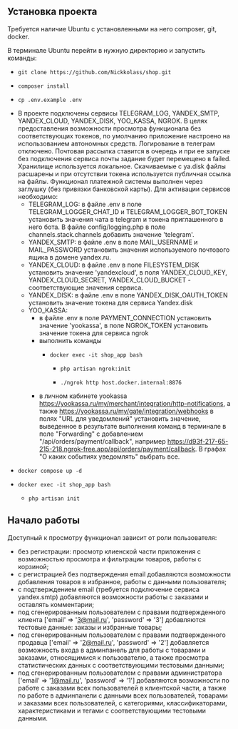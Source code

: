 ## Установка проекта

Требуется наличие Ubuntu с установленными на него composer, git, docker.

В терминале Ubuntu перейти в нужную директорию и запустить команды:

-     git clone https://github.com/Nickkolass/shop.git
-     composer install
-     cp .env.example .env
- В проекте подключены сервисы TELEGRAM_LOG, YANDEX_SMTP, YANDEX_CLOUD, YANDEX_DISK, YOO_KASSA, NGROK. В целях
  предоставления
  возможности просмотра функционала без соответствующих токенов, по умолчанию приложение настроено на использованием
  автономных средств. Логирование в телеграм отключено. Почтовая рассылка ставится в очередь и при ее запуске без
  подключения сервиса почты задание будет перемещено в failed. Хранилище используется локальное. Скачиваемые с ya.disk
  файлы расшарены и при отсутствии токена используется публичная ссылка на файлы. Функционал платежной системы
  выполнен через заглушку (без привязки банковской карты). Для активации сервисов необходимо:
    - TELEGRAM_LOG: в файле .env в поле TELEGRAM_LOGGER_CHAT_ID и TELEGRAM_LOGGER_BOT_TOKEN установить значения чата в
      telegram и токена приглашенного в него бота. В файле config/logging.php в поле channels.stack.channels добавить
      значение 'telegram'.
    - YANDEX_SMTP: в файле .env в поле MAIL_USERNAME и MAIL_PASSWORD установить значения используемого почтового ящика в
      домене yandex.ru.
    - YANDEX_CLOUD: в файле .env в поле FILESYSTEM_DISK установить значение 'yandexcloud', в поля YANDEX_CLOUD_KEY,
      YANDEX_CLOUD_SECRET, YANDEX_CLOUD_BUCKET - соответствующие значения сервиса.
    - YANDEX_DISK: в файле .env в поле YANDEX_DISK_OAUTH_TOKEN установить значение токена для сервиса Yandex.disk
    - YOO_KASSA:
        - в файле .env в поле PAYMENT_CONNECTION установить значение 'yookassa', в поле NGROK_TOKEN установить значение
          токена для сервиса ngrok
        - выполнить команды
            -     docker exec -it shop_app bash
                -     php artisan ngrok:init
                -     ./ngrok http host.docker.internal:8876
        - в личном кабинете yookassa https://yookassa.ru/my/merchant/integration/http-notifications, а также
          https://yookassa.ru/my/gate/integration/webhooks в полях "URL для уведомлений" установить значение, выведенное
          в результате выполнения команд в терминале в поле "Forwarding" с добавлением "/api/orders/payment/callback",
          например https://d93f-217-65-215-218.ngrok-free.app/api/orders/payment/callback. В графах "О каких событиях
          уведомлять" выбрать все.
-     docker compose up -d
-     docker exec -it shop_app bash
    -     php artisan init

## Начало работы

Доступный к просмотру функционал зависит от роли пользователя:

- без регистрации: просмотр клиенской части приложения c возможностью просмотра и фильтрации товаров, работы с корзиной;
- с регистрацией без подтверждения email добавляются возможности добавления товаров в избранное, работы с данными
  пользователя;
- с подтверждением email (требуется подключение сервиса yandex.smtp) добавляются возможности работы с заказами и
  оставлять комментарии;
- под сгенерированным пользователем с правами подтвержденного клиента ['email' => '3@mail.ru', 'password' => '3']
  добавляются тестовые данные: заказы и избранные товары;
- под сгенерированным пользователем с правами подтвержденного продавца ['email' => '2@mail.ru', 'password' => '2']
  добавляется возможность входа в админпанель для работы с товарами и заказами, относящимися к пользователю, а также
  просмотра статистических данных с соответствующими тестовыми данными;
- под сгенерированным пользователем с правами администратора ['email' => '1@mail.ru', 'password' => '1'] добавляются
  возможности по работе с заказами всех пользователей в клиентской части, а также по работе в админпанели с данными всех
  пользователей, товарами и заказами всех пользователей, с категориями, классификаторами, характеристиками и тегами с
  соответствующими тестовыми данными.
